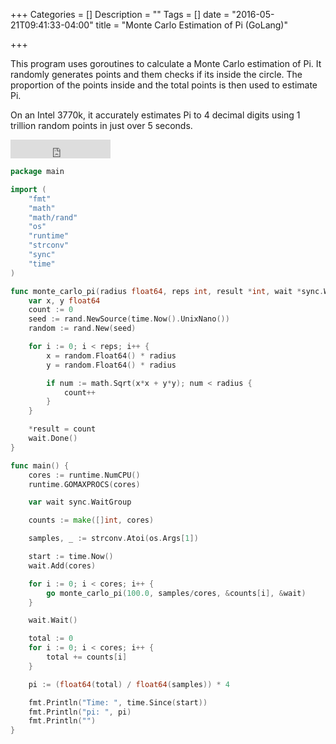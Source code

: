 +++
Categories = []
Description = ""
Tags = []
date = "2016-05-21T09:41:33-04:00"
title = "Monte Carlo Estimation of Pi (GoLang)"

+++

<link href="../../css/prism.css" rel="stylesheet"/>
<script src="../../scripts/prism.js"></script>

This program uses goroutines to calculate a Monte Carlo estimation of Pi. It randomly generates points and them checks if its inside the circle. The proportion of the points inside and the total points is then used to estimate Pi.

On an Intel 3770k, it accurately estimates Pi to 4 decimal digits using 1 trillion random points in just over 5 seconds.

<iframe src="https://ghbtns.com/github-btn.html?user=tstraus&repo=goPi&type=star&count=false&size=large" frameborder="0" scrolling="0" width="160px" height="30px"></iframe>

~~~go
package main

import (
    "fmt"
    "math"
    "math/rand"
    "os"
    "runtime"
    "strconv"
    "sync"
    "time"
)

func monte_carlo_pi(radius float64, reps int, result *int, wait *sync.WaitGroup) {
    var x, y float64
    count := 0
    seed := rand.NewSource(time.Now().UnixNano())
    random := rand.New(seed)

    for i := 0; i < reps; i++ {
        x = random.Float64() * radius
        y = random.Float64() * radius

        if num := math.Sqrt(x*x + y*y); num < radius {
            count++
        }
    }

    *result = count
    wait.Done()
}

func main() {
    cores := runtime.NumCPU()
    runtime.GOMAXPROCS(cores)

    var wait sync.WaitGroup

    counts := make([]int, cores)

    samples, _ := strconv.Atoi(os.Args[1])

    start := time.Now()
    wait.Add(cores)

    for i := 0; i < cores; i++ {
        go monte_carlo_pi(100.0, samples/cores, &counts[i], &wait)
    }

    wait.Wait()

    total := 0
    for i := 0; i < cores; i++ {
        total += counts[i]
    }

    pi := (float64(total) / float64(samples)) * 4

    fmt.Println("Time: ", time.Since(start))
    fmt.Println("pi: ", pi)
    fmt.Println("")
}
~~~
